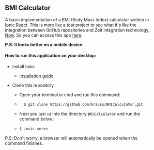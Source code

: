 ## BMI Calculator

A basic implementation of a BMI (Body Mass Index) calculator written in [Ionic React](https://ionicframework.com/docs/react). This is more like a test project to see what it's like the integration between GitHub repositories and Zeit  integration technology, [Now](https://zeit.co/docs/v2/git-integrations/zeit-now-for-github).
So you can access this app [here](https://bmi-calculator.now.sh/).

**P.S: It looks better on a mobile device.**

#### How to run this application on your desktop:

* Install Ionic

    * [Installation guide](https://ionicframework.com/docs/intro/cli)

* Clone this repository

    * Open your terminal or cmd and run this command:
    * ```bash
        $ git clone https://github.com/krauss/BMICalculator.git
      ```
    * Next you just `cd` into the directory `BMICalculator` and run the command below:    
    *   ```bash
        $ ionic serve
        ```

P.S: Don't worry, a browser will automatically be opened when the command finishes.